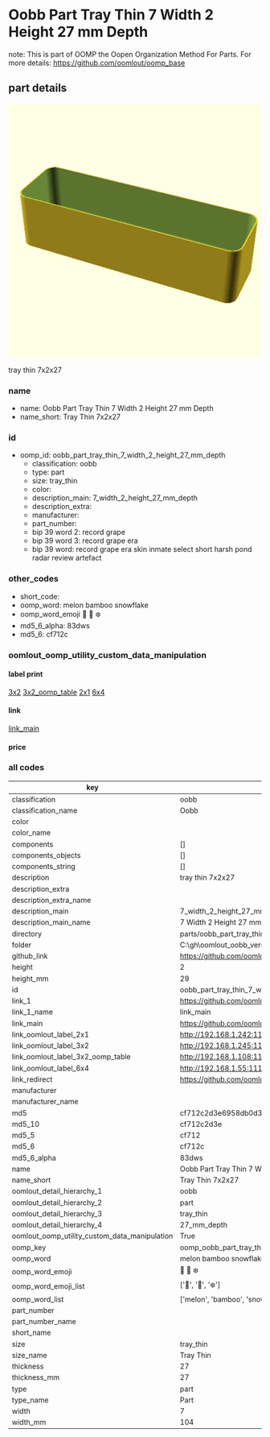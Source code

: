# Oobb Part Tray Thin 7 Width 2 Height 27 mm Depth  

note: This is part of OOMP the Oopen Organization Method For Parts. For more details: https://github.com/oomlout/oomp_base

##  part details
  

[![](3dpr.png)](3dpr.png)

tray thin 7x2x27



### name
* name: Oobb Part Tray Thin 7 Width 2 Height 27 mm Depth
* name_short: Tray Thin 7x2x27 
### id
* oomp_id: oobb_part_tray_thin_7_width_2_height_27_mm_depth
  * classification: oobb
  * type: part
  * size: tray_thin
  * color: 
  * description_main: 7_width_2_height_27_mm_depth
  * description_extra: 
  * manufacturer: 
  * part_number: 
  * bip 39 word 2: record grape
  * bip 39 word 3: record grape era
  * bip 39 word: record grape era skin inmate select short harsh pond radar review artefact

### other_codes
* short_code: 
* oomp_word: melon bamboo snowflake
* oomp_word_emoji :melon: :bamboo: :snowflake:
* md5_6_alpha: 83dws
* md5_6: cf712c






### oomlout_oomp_utility_custom_data_manipulation
#### label print
[3x2](http://192.168.1.245:1112/?label=oomp%2083dws)
[3x2_oomp_table](http://192.168.1.108:1112/?label=oomp%2083dws)
[2x1](http://192.168.1.242:1112/?label=oomp%2083dws)
[6x4](http://192.168.1.55:1112/?label=oomp%2083dws)    

#### link

[link_main](https://github.com/oomlout/oomlout_oobb_version_4_generated_parts/tree/main/navigation_oomp/oobb/part/tray_thin/7_width_2_height_27_mm_depth/part)                              

#### price







### all codes 
| key | value |  
| --- | --- |  
| classification | oobb |  
| classification_name | Oobb |  
| color |  |  
| color_name |  |  
| components | [] |  
| components_objects | [] |  
| components_string | [] |  
| description | tray thin 7x2x27 |  
| description_extra |  |  
| description_extra_name |  |  
| description_main | 7_width_2_height_27_mm_depth |  
| description_main_name | 7 Width 2 Height 27 mm Depth |  
| directory | parts/oobb_part_tray_thin_7_width_2_height_27_mm_depth |  
| folder | C:\gh\oomlout_oobb_version_4_generated_parts\parts\oobb_part_tray_thin_7_width_2_height_27_mm_depth |  
| github_link | https://github.com/oomlout/oomlout_oomp_part_src/tree/main/parts/oobb_part_tray_thin_7_width_2_height_27_mm_depth |  
| height | 2 |  
| height_mm | 29 |  
| id | oobb_part_tray_thin_7_width_2_height_27_mm_depth |  
| link_1 | https://github.com/oomlout/oomlout_oobb_version_4_generated_parts/tree/main/navigation_oomp/oobb/part/tray_thin/7_width_2_height_27_mm_depth/part |  
| link_1_name | link_main |  
| link_main | https://github.com/oomlout/oomlout_oobb_version_4_generated_parts/tree/main/navigation_oomp/oobb/part/tray_thin/7_width_2_height_27_mm_depth/part |  
| link_oomlout_label_2x1 | http://192.168.1.242:1112/?label=oomp%2083dws |  
| link_oomlout_label_3x2 | http://192.168.1.245:1112/?label=oomp%2083dws |  
| link_oomlout_label_3x2_oomp_table | http://192.168.1.108:1112/?label=oomp%2083dws |  
| link_oomlout_label_6x4 | http://192.168.1.55:1112/?label=oomp%2083dws |  
| link_redirect | https://github.com/oomlout/oomlout_oobb_version_4_generated_parts/tree/main/parts/oobb_tray_thin_07_02_27 |  
| manufacturer |  |  
| manufacturer_name |  |  
| md5 | cf712c2d3e6958db0d3a2ca89899759e |  
| md5_10 | cf712c2d3e |  
| md5_5 | cf712 |  
| md5_6 | cf712c |  
| md5_6_alpha | 83dws |  
| name | Oobb Part Tray Thin 7 Width 2 Height 27 mm Depth |  
| name_short | Tray Thin 7x2x27  |  
| oomlout_detail_hierarchy_1 | oobb |  
| oomlout_detail_hierarchy_2 | part |  
| oomlout_detail_hierarchy_3 | tray_thin |  
| oomlout_detail_hierarchy_4 | 27_mm_depth |  
| oomlout_oomp_utility_custom_data_manipulation | True |  
| oomp_key | oomp_oobb_part_tray_thin_7_width_2_height_27_mm_depth |  
| oomp_word | melon bamboo snowflake |  
| oomp_word_emoji | :melon: :bamboo: :snowflake: |  
| oomp_word_emoji_list | [':melon:', ':bamboo:', ':snowflake:'] |  
| oomp_word_list | ['melon', 'bamboo', 'snowflake'] |  
| part_number |  |  
| part_number_name |  |  
| short_name |  |  
| size | tray_thin |  
| size_name | Tray Thin |  
| thickness | 27 |  
| thickness_mm | 27 |  
| type | part |  
| type_name | Part |  
| width | 7 |  
| width_mm | 104 |  
